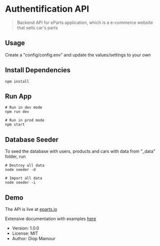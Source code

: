 # Authentification API

> Backend API for eParts application, which is a e-commerce website that sells car's parts

## Usage

Create a "config/config.env" and update the values/settings to your own

## Install Dependencies

```
npm install
```

## Run App

```
# Run in dev mode
npm run dev

# Run in prod mode
npm start
```

## Database Seeder

To seed the database with users, products and cars with data from "\_data" folder, run 

```
# Destroy all data
node seeder -d

# Import all data
node seeder -i

```

## Demo

The API is live at [eparts.io](https://eparts.io)

Extensive documentation with examples [here](https://documenter.getpostman.com/view/17571014/UVXeqxe3)

- Version: 1.0.0
- License: MIT
- Author: Diop Mamour
